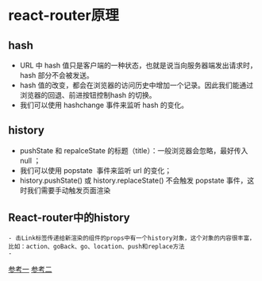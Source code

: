 # react-router原理
  ## hash
  - URL 中 hash 值只是客户端的一种状态，也就是说当向服务器端发出请求时，hash 部分不会被发送。
  - hash 值的改变，都会在浏览器的访问历史中增加一个记录。因此我们能通过浏览器的回退、前进按钮控制hash 的切换。
  - 我们可以使用 hashchange 事件来监听 hash 的变化。


  ## history
  - pushState 和 repalceState 的标题（title）：一般浏览器会忽略，最好传入 null ；
  - 我们可以使用 popstate  事件来监听 url 的变化；
  - history.pushState() 或 history.replaceState() 不会触发 popstate 事件，这时我们需要手动触发页面渲染

  ## React-router中的history
    - 击Link标签传递给新渲染的组件的props中有一个history对象，这个对象的内容很丰富，比如：action、goBack、go、location、push和replace方法
    -

[参考一](https://juejin.im/post/5ba05cc65188255c8b6ee234#heading-12)
[参考二](https://juejin.im/post/5d469f1e5188254e1c49ae78)